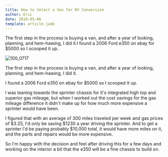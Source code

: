 ```yaml
---
title: How to Select a Van for RV Conversion
author: Eric
date: 2010-05-06
template: article.jade
---
```


The first step in the process is buying a van, and after a year of looking, planning, and hem-hawing, I did it.I found a 2006 Ford e350 on ebay for $5000 so I scooped it up.

<span class="more"></span>

![100_0717](http://campervannin.files.wordpress.com/2010/05/100_0717-scaled-500.jpg)

The first step in the process is buying a van, and after a year of looking, planning, and hem-hawing, I did it.

I found a 2006 Ford e350 on ebay for $5000 so I scooped it up.

I was leaning towards the sprinter chassis for it's integrated high top and superior gas mileage, but when I worked out the cost savings for the gas mileage difference it didn't make up for how much more expensive a sprinter would have been.

I figured that with an average of 300 miles traveled per week and gas prices of $3.25, I'd only be saving $1230 a year driving the sprinter. And to get a sprinter I'd be paying probably $10,000 total, it would have more miles on it, and the parts and repairs would be more expensive.

So I'm happy with the decision and feel after driving this for a few days and working on the interior a bit that the e350 will be a fine chassis to build on.